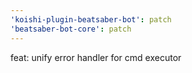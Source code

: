 ```yaml
---
'koishi-plugin-beatsaber-bot': patch
'beatsaber-bot-core': patch
---
```


feat: unify error handler for cmd executor
